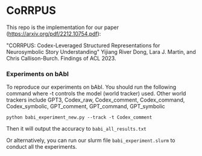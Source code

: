 # CoRRPUS

This repo is the implementation for our paper (https://arxiv.org/pdf/2212.10754.pdf):

"CORRPUS: Codex-Leveraged Structured Representations for Neurosymbolic Story Understanding"
Yijiang River Dong, Lara J. Martin, and Chris Callison-Burch. Findings of ACL 2023.

### Experiments on bAbI

To reproduce our experiments on bAbI. You should run the following command where -t controls the model (world tracker) used.
Other world trackers include GPT3, Codex_raw, Codex_comment, Codex_command, Codex_symbolic, GPT_comment, GPT_command, GPT_symbolic
```
python babi_experiment_new.py --track -t Codex_comment
```
Then it will output the accuracy to `babi_all_results.txt`

Or alternatively, you can run our slurm file `babi_experiment.slurm` to conduct all the experiments.
